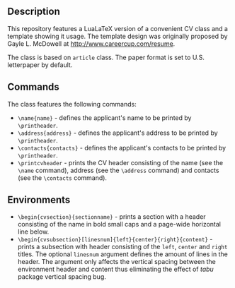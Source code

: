 Description
-----------
This repository features a LuaLaTeX version of a convenient CV class and a template
showing it usage. The template design was originally proposed by Gayle L. McDowell at 
http://www.careercup.com/resume. 

The class is based on `article` class. The paper format is set to U.S. letterpaper by default.

Commands
--------
The class features the following commands:
 - `\name{name}` - defines the applicant's name to be printed by `\printheader`.
 - `\address{address}` - defines the applicant's address to be printed by `\printheader`.
 - `\contacts{contacts}` - defines the applicant's contacts to be printed by `\printheader`.
 - `\printcvheader` - prints the CV header consisting of the name (see the `\name` command), address (see the `\address` command) and contacts (see the `\contacts` command).
 
Environments
------------
 - `\begin{cvsection}{sectionname}` - prints a section with a header consisting of the name in bold small caps and a page-wide horizontal line below.
 - `\begin{cvsubsection}[linesnum]{left}{center}{right}{content}` - prints a subsection with header consisting of the `left`, `center` and `right` titles. The optional `linesnum` argument defines the amount of lines in the header. The argument only affects the vertical spacing between the environment header and content thus eliminating the effect of *tabu* package vertical spacing bug.
